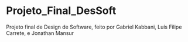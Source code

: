 # Projeto_Final_DesSoft
Projeto final de Design de Software, feito por Gabriel Kabbani, Luís Filipe Carrete, e Jonathan Mansur
